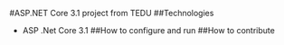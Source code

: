 #ASP.NET Core 3.1 project from TEDU
##Technologies
- ASP .Net Core 3.1
##How to configure and run
##How to contribute